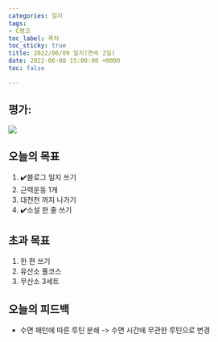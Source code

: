 ```yaml
---
categories: 일지
tags:
- C랭크
toc_label: 목차
toc_sticky: true
title: 2022/06/09 일지(연속 2일)
date: 2022-06-08 15:00:00 +0000
toc: false

---
```

## 평가:

![](/blog/assets/images/c_rank.webp)

## 오늘의 목표

1. :heavy_check_mark:블로그 일지 쓰기
2. 근력운동 1개
3. 대천천 까지 나가기
4. :heavy_check_mark:소설 한 줄 쓰기

## 초과 목표

1. 한 편 쓰기
2. 유산소 풀코스
3. 무산소 3세트

## 오늘의 피드백

* 수면 패턴에 따른 루틴 분쇄 -> 수면 시간에 무관한 루틴으로 변경
